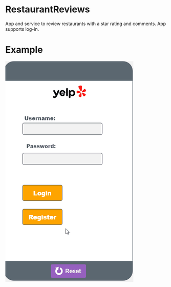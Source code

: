 # RestaurantReviews
App and service to review restaurants with a star rating and comments. App supports log-in.

# Example
![Example](https://github.com/armaancha/RestaurantReviews/blob/main/images/RestaurantReviews.gif?raw=true)
